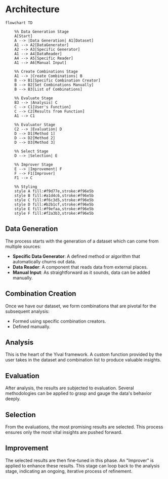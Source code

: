 
# Architecture

```mermaid
flowchart TD

    %% Data Generation Stage
    A[Start]
    A --> |Data Generation| A1[Dataset]
    A1 --> A2[DataGenerator]
    A2 --> A3[Specific Generator]
    A1 --> A4[DataReader]
    A4 --> A5[Specific Reader]
    A1 --> A6[Manual Input]

    %% Create Combinations Stage
    A1 --> |Create Combinations| B
    B --> B1[Specific Combination Creator]
    B --> B2[Set Combinations Manually]
    B --> B3[List of Combinations]

    %% Evaluate Stage
    B3 --> |Analysis| C
    C --> C1[User's Function]
    C --> C2[Results from Function]
    A1 --> C1

    %% Evaluator Stage
    C2 --> |Evaluation| D
    D --> D1[Method 1]
    D --> D2[Method 2]
    D --> D3[Method 3]

    %% Select Stage
    D --> |Selection| E

    %% Improver Stage
    E --> |Improvement| F
    F --> F1[Improver]
    F1 --> C

    %% Styling
    style A fill:#f9d77e,stroke:#f96e5b
    style B fill:#a1d4c6,stroke:#f96e5b
    style C fill:#f6c3d5,stroke:#f96e5b
    style D fill:#b2b1cf,stroke:#f96e5b
    style E fill:#f9efaa,stroke:#f96e5b
    style F fill:#f2a3b3,stroke:#f96e5b
```

## Data Generation

The process starts with the generation of a dataset which can come from multiple
sources:

- **Specific Data Generator**: A defined method or algorithm that automatically
                               churns out data.
- **Data Reader**: A component that reads data from external places.
- **Manual Input**: As straightforward as it sounds, data can be added manually.

## Combination Creation

Once we have our dataset, we form combinations that are pivotal for the subsequent
analysis:

- Formed using specific combination creators.
- Defined manually.

## Analysis

This is the heart of the Yival framework. A custom function provided by the user
takes in the dataset and combination list to produce valuable insights.

## Evaluation

After analysis, the results are subjected to evaluation. Several methodologies
can be applied to grasp and gauge the data's behavior deeply.

## Selection

From the evaluations, the most promising results are selected. This process
ensures only the most vital insights are pushed forward.

## Improvement

The selected results are then fine-tuned in this phase. An "Improver" is applied
to enhance these results. This stage can loop back to the analysis stage, indicating
an ongoing, iterative process of refinement.
